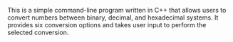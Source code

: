 This is a simple command-line program written in C++ that allows users to convert numbers between binary, decimal, and hexadecimal systems. It provides six conversion options and takes user input to perform the selected conversion.
